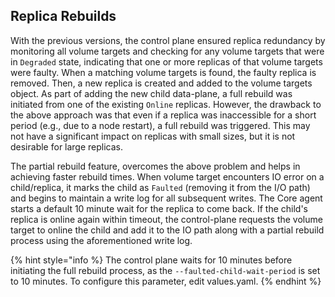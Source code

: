 ## Replica Rebuilds

With the previous versions, the control plane ensured replica redundancy by monitoring all volume targets and checking for any volume targets that were in `Degraded` state, indicating that one or more replicas of that volume targets were faulty. When a matching volume targets is found, the faulty replica is removed. Then, a new replica is created and added to the volume targets object. As part of adding the new child data-plane, a full rebuild was initiated from one of the existing `Online` replicas.
However, the drawback to the above approach was that even if a replica was inaccessible for a short period (e.g., due to a node restart), a full rebuild was triggered. This may not have a significant impact on replicas with small sizes, but it is not desirable for large replicas.

The partial rebuild feature, overcomes the above problem and helps in achieving faster rebuild times. When volume target encounters IO error on a child/replica, it marks the child as `Faulted` (removing it from the I/O path) and begins to maintain a write log for all subsequent writes. The Core agent starts a default 10 minute wait for the replica to come back. If the child's replica is online again within timeout, the control-plane requests the volume target to online the child and add it to the IO path along with a partial rebuild process using the aforementioned write log.

{% hint style="info %}
The control plane waits for 10 minutes before initiating the full rebuild process, as the `--faulted-child-wait-period` is set to 10 minutes. To configure this parameter, edit values.yaml.
{% endhint %}